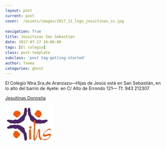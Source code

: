 ```yaml
---
layout: post
current: post
cover:  /assets/images/2017_11_logo_jesuitinas_ss.jpg

navigation: True
title: Jesuitinas San Sebastian
date: 2017-07-27 10:00:00
tags: [El colegio]
class: post-template
subclass: 'post tag-getting-started'
author: Txema
categories: ghost
---
```


El  Colegio Ntra.Sra,de Aranzazu—Hijas de Jesús  está en San Sebastián, en lo alto del barrio de Ayete:
en C/ Alto  de Errondo 121—  Tf.  943 212307




<p> <a href="http://www.jesuitinasdonostia.com/">Jesuitinas Donostia</a></p>
<p><a href="http://www.jesuitinasdonostia.com/"><img src="/assets/images/2017_11_logo_jesuitinas_ss.jpg" alt="marketplace"></a></p>






